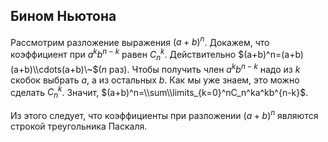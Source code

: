 ## Бином Ньютона

Рассмотрим разложение выражения $(a+b)^n$. Докажем, что коэффициент при
$a^kb^{n-k}$ равен $C_n^k$. Действительно
$(a+b)^n=(a+b)(a+b)\\cdots(a+b)\~$($n$ раз). Чтобы получить член
$a^kb^{n-k}$ надо из $k$ скобок выбрать $a$, а из остальных $b$. Как мы
уже знаем, это можно сделать $C_n^k$. Значит,
$(a+b)^n=\\sum\\limits_{k=0}^nC_n^ka^kb^{n-k}$.

Из этого следует, что коэффициенты при разложении $(a+b)^n$ являются
строкой треугольника Паскаля.